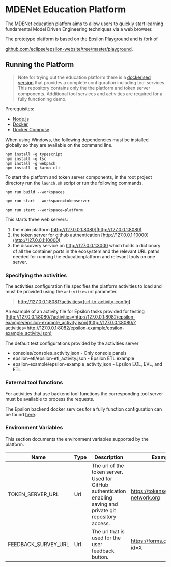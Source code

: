 # MDENet Education Platform
The MDENet education platfom aims to allow users to quickly start learning fundamental Model Driven Engineering techniques  via a web browser.

The prototype platform is based on the Epsilon [Playground](https://www.eclipse.org/epsilon/playground/) and is fork of

[github.com/eclipse/epsilon-website/tree/master/playground](https://github.com/eclipse/epsilon-website/tree/master/playground).


## Running the Platform

> Note for trying out the education platform there is a [dockerised version](https://github.com/mdenet/educationplatform-docker) that provides a complete configuration including tool services. This repository contains only the the platform and token server components. Additional tool services and activities are required for a fully functioning demo.

Prerequisites:
- [Node.js](https://nodejs.org/) 
- [Docker](https://www.docker.com/)
- [Docker Compose](https://docs.docker.com/compose/install) 

When using Windows, the following dependencies must be installed globally so they are available on the command line.
```
npm install -g typescript
npm install -g tsc
npm install -g webpack
npm install -g karma-cli
```


To start the platform and token server components, in the root project directory run the `launch.sh` script or run the following commands.

```
npm run build --workspaces

npm run start --workspace=tokenserver

npm run start --workspace=platform
```

This starts three web servers:
 1.  the main platform [http://127.0.0.1:8080](http://127.0.0.1:8080)
 2.  the token server for github authentication [http://127.0.0.1:10000](http://127.0.0.1:10000) 
 3.  the discovery service on http://127.0.0.1:3000 which holds a dictionary of all the container ports in the ecosystem and the relevant URL paths needed for running the educationplatform and relevant tools on one server.


### Specifying the activities
The activities configuration file specifies the platform activities to load and must be provided using the `activities` url parameter.

> http://127.0.0.1:8081?activities=[url-to-activity-config]

An example of an activity file for  Epsilon tasks provided for testing [http://127.0.0.1:8080/?activities=http://127.0.0.1:8082/epsilon-example/epsilon-example_activity.json](http://127.0.0.1:8080/?activities=http://127.0.0.1:8082/epsilon-example/epsilon-example_activity.json)

The default test configurations provided by the activities server
- consoles/consoles_activity.json - Only console panels
- epsilon-etl/epsilon-etl_activity.json - Epsilon ETL example
- epsilon-example/epsilon-example_activity.json - Epsilon EOL, EVL, and ETL


### External tool functions

For activities that use backend tool functions the corresponding tool server must be available to process the requests.

The Epsilon backend docker services for a  fully function configuration can be found [here](https://github.com/epsilonlabs/playground-docker).


### Environment Variables
This section documents the environment variables supported by the platform.

| Name                    | Type | Description | Example | 
| ---                     | ---  | ---         | --- | 
| TOKEN_SERVER_URL       | Url | The url of the token server. Used for GitHub authentication enabling saving and private git repository access.  | https://tokenserver.mde-network.org  |
| FEEDBACK_SURVEY_URL | Url |  The url that is used for the user feedback button.  | https://forms.office.com/?id=X  |